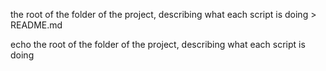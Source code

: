 the root of the folder of the project, describing what each script is doing > README.md

echo the root of the folder of the project, describing what each script is doing
